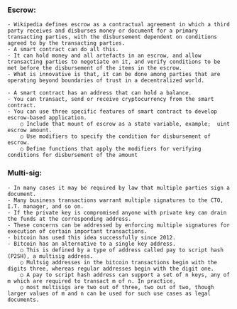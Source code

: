 ### Escrow:
	- Wikipedia defines escrow as a contractual agreement in which a third party receives and disburses money or document for a primary transacting parties, with the disbursement dependent on conditions agreed to by the transacting parties. 
	- A smart contract can do all this. 
	- It can hold money and all artefacts in an escrow, and allow transacting parties to negotiate on it, and verify conditions to be met before the disbursement of the items in the escrow. 
	- What is innovative is that, it can be done among parties that are operating beyond boundaries of trust in a decentralized world. 
	
	- A smart contract has an address that can hold a balance. 
	- You can transact, send or receive cryptocurrency from the smart contract. 
	- You can use three specific features of smart contract to develop escrow-based application. 
		○ Include that mount of escrow as a state variable, example;  uint escrow amount. 
		○ Use modifiers to specify the condition for disbursement of escrow. 
		○ Define functions that apply the modifiers for verifying conditions for disbursement of the amount

### Multi-sig:
	- In many cases it may be required by law that multiple parties sign a document. 
	- Many business transactions warrant multiple signatures to the CTO, I.T. manager, and so on. 
	- If the private key is compromised anyone with private key can drain the funds at the corresponding address. 
	- These concerns can be addressed by enforcing multiple signatures for execution of certain important transactions. 
	- bitcoin has used this idea successfully since 2012. 
	- Bitcoin has an alternative to a single key address. 
		○ This is defined by a type of address called pay to script hash (P2SH), a multisig address. 
		○ Multsig addresses in the bitcoin transactions begin with the digits three, whereas regular addresses begin with the digit one. 
		○ A pay to script hash address can support a set of n keys, any of m which are required to transact m of n. In practice, 
		○ most multisigs are two out of three, two out of two, though larger values of m and n can be used for such use cases as legal documents. 

